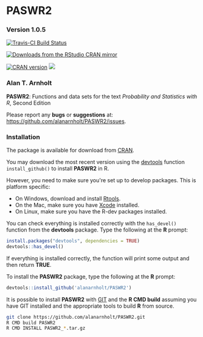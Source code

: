 PASWR2
========

### Version 1.0.5

[![Travis-CI Build Status](https://travis-ci.org/alanarnholt/PASWR2.svg?branch=master)](https://travis-ci.org/alanarnholt/PASWR2)

[![Downloads from the RStudio CRAN mirror](https://cranlogs.r-pkg.org/badges/PASWR2)](https://CRAN.R-project.org/package=PASWR2)

[![CRAN
version](https://www.r-pkg.org/badges/version/PASWR2)](https://cran.r-project.org/package=PASWR2)
![](https://cranlogs.r-pkg.org/badges/grand-total/PASWR2)

### Alan T. Arnholt

**PASWR2**: Functions and data sets for the text *Probability and Statistics with R*, Second Edition

Please report any **bugs** or **suggestions** at:
<https://github.com/alanarnholt/PASWR2/issues>.

### Installation

The package is available for download from
[CRAN](https://CRAN.R-project.org/package=PASWR2).

You may download the most recent version using the [devtools](https://github.com/hadley/devtools) function `install_github()` to install **PASWR2** in R.

However, you need to make sure you're set up to develop packages. This is platform specific:

* On Windows, download and install [Rtools](https://cran.r-project.org/bin/windows/Rtools/).
* On the Mac, make sure you have [Xcode](https://developer.apple.com/xcode/) installed.
* On Linux, make sure you have the R-dev packages installed.

You can check everything is installed correctly with the `has_devel()` function from the **devtools** package. Type the following at 
the **R** prompt:


```r
install.packages("devtools", dependencies = TRUE)    
devtools::has_devel()
```

If everything is installed correctly, the function will print some output and then return **TRUE**.

To install the **PASWR2** package, type the following at the **R** prompt:


```r
devtools::install_github('alanarnholt/PASWR2')
```
    
It is possible to install **PASWR2** with [GIT](http://git-scm.com/) and the **R CMD build** assuming you have GIT installed and the appropriate tools to build **R** from source.

```bash
git clone https://github.com/alanarnholt/PASWR2.git
R CMD build PASWR2
R CMD INSTALL PASWR2_*.tar.gz
```


